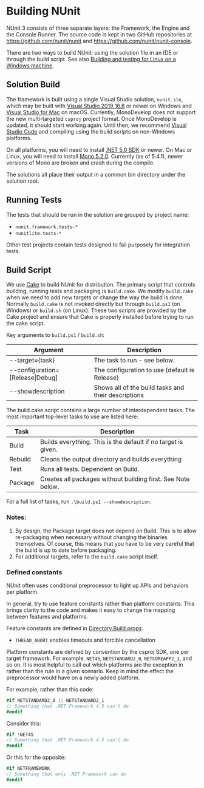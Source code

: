 # Building NUnit

NUnit 3 consists of three separate layers: the Framework, the Engine and the Console Runner. The source code is kept in two GitHub repositories at https://github.com/nunit/nunit and https://github.com/nunit/nunit-console.

There are two ways to build NUnit: using the solution file in an IDE or through the build script. See also [Building and testing for Linux on a Windows machine](#building-and-testing-for-linux-on-a-windows-machine).

## Solution Build

The framework is built using a single Visual Studio solution, `nunit.sln`, which may be built with [Visual Studio 2019 16.8](https://www.visualstudio.com/vs/) or newer on Windows and [Visual Studio for Mac](https://www.visualstudio.com/vs/) on macOS. Currently, MonoDevelop does not support the new multi-targeted `csproj` project format. Once MonoDevelop is updated, it should start working again. Until then, we recommend [Visual Studio Code](https://code.visualstudio.com/) and compiling using the build scripts on non-Windows platforms.

On all platforms, you will need to install [.NET 5.0 SDK](https://www.microsoft.com/net/download/windows) or newer. On Mac or Linux, you will need to install [Mono 5.2.0](https://www.mono-project.com/download/). Currently (as of 5.4.1), newer versions of Mono are broken and crash during the compile.

The solutions all place their output in a common bin directory under the solution root.

## Running Tests

The tests that should be run in the solution are grouped by project name:

 * `nunit.framework.tests-*`
 * `nunitlite.tests-*`

Other test projects contain tests designed to fail purposely for integration tests.

## Build Script

We use [Cake](https://cakebuild.net) to build NUnit for distribution. The primary script that controls building, running tests and packaging is `build.cake`. We modify `build.cake` when we need to add new targets or change the way the build is done. Normally `build.cake` is not invoked directly but through `build.ps1` (on Windows) or `build.sh` (on Linux). These two scripts are provided by the Cake project and ensure that Cake is properly installed before trying to run the cake script.

Key arguments to `build.ps1` / `build.sh`:

| Argument | Description |
|---|---|
| --target={task}                 | The task to run - see below.                        |
| --configuration=[Release\|Debug] | The configuration to use (default is Release)       |
| --showdescription               | Shows all of the build tasks and their descriptions |

The build.cake script contains a large number of interdependent tasks. The most important top-level tasks to use are listed here:

| Task | Description |
|---|---|
| Build    | Builds everything. This is the default if no target is given. |
| Rebuild  | Cleans the output directory and builds everything |
| Test     | Runs all tests. Dependent on Build. |
| Package  | Creates all packages without building first. See Note below. |

For a full list of tasks, run `.\build.ps1 --showdescription`.

### Notes:

 1. By design, the Package target does not depend on Build. This is to allow re-packaging when necessary without changing the binaries themselves. Of course, this means that you have to be very careful that the build is up to date before packaging.
 2. For additional targets, refer to the `build.cake` script itself.

### Defined constants

NUnit often uses conditional preprocessor to light up APIs and behaviors per platform.

In general, try to use feature constants rather than platform constants.
This brings clarity to the code and makes it easy to change the mapping between features and platforms.

Feature constants are defined in [Directory.Build.props](src/NUnitFramework/Directory.Build.props):

 - `THREAD_ABORT` enables timeouts and forcible cancellation

Platform constants are defined by convention by the csproj SDK, one per target framework.
For example, `NET45`, `NETSTANDARD2_0`, `NETCOREAPP2_1`, and so on.
It is most helpful to call out which platforms are the exception in rather than the rule
in a given scenario. Keep in mind the effect the preprocessor would have on a newly added platform.

For example, rather than this code:

```cs
#if NETSTANDARD2_0 || NETSTANDARD2_1
// Something that .NET Framework 4.5 can't do
#endif
```

Consider this:

```cs
#if !NET45
// Something that .NET Framework 4.5 can't do
#endif
```

Or this for the opposite:

```cs
#if NETFRAMEWORK
// Something that only .NET Framework can do
#endif
```
